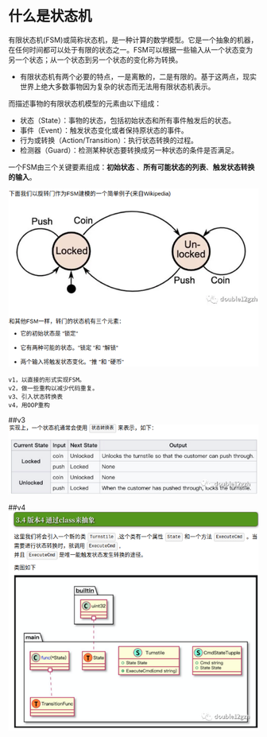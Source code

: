 # 什么是状态机
有限状态机(FSM)或简称状态机，是一种计算的数学模型。它是一个抽象的机器，在任何时间都可以处于有限的状态之一。FSM可以根据一些输入从一个状态变为另一个状态；从一个状态到另一个状态的变化称为转换。

-   有限状态机有两个必要的特点，一是离散的，二是有限的。基于这两点，现实世界上绝大多数事物因为复杂的状态而无法用有限状态机表示。

而描述事物的有限状态机模型的元素由以下组成：
-   状态（State）：事物的状态，包括初始状态和所有事件触发后的状态。
-   事件（Event）：触发状态变化或者保持原状态的事件。
-   行为或转换（Action/Transition）：执行状态转换的过程。
-   检测器（Guard）：检测某种状态要转换成另一种状态的条件是否满足。


一个FSM由三个关键要素组成：**初始状态** 、**所有可能状态的列表**、**触发状态转换的输入**。

![finite state machine](pictures/1.png)

    v1，以直接的形式实现FSM。
    v2，做一些重构以减少代码重复。
    v3、引入状态转换表
    v4，用OOP重构

##v3
![v3](pictures/v3.png)

##v4
![v4](pictures/v4.png)


